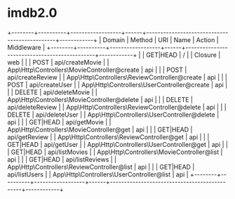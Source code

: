 # imdb2.0

+--------+----------+------------------+------+----------------------------------------------+------------+
| Domain | Method   | URI              | Name | Action                                       | Middleware |
+--------+----------+------------------+------+----------------------------------------------+------------+
|        | GET|HEAD | /                |      | Closure                                      | web        |
|        | POST     | api/createMovie  |      | App\Http\Controllers\MovieController@create  | api        |
|        | POST     | api/createReview |      | App\Http\Controllers\ReviewController@create | api        |
|        | POST     | api/createUser   |      | App\Http\Controllers\UserController@create   | api        |
|        | DELETE   | api/deleteMovie  |      | App\Http\Controllers\MovieController@delete  | api        |
|        | DELETE   | api/deleteReview |      | App\Http\Controllers\ReviewController@delete | api        |
|        | DELETE   | api/deleteUser   |      | App\Http\Controllers\UserController@delete   | api        |
|        | GET|HEAD | api/getMovie     |      | App\Http\Controllers\MovieController@get     | api        |
|        | GET|HEAD | api/getReview    |      | App\Http\Controllers\ReviewController@get    | api        |
|        | GET|HEAD | api/getUser      |      | App\Http\Controllers\UserController@get      | api        |
|        | GET|HEAD | api/listMovies   |      | App\Http\Controllers\MovieController@list    | api        |
|        | GET|HEAD | api/listReviews  |      | App\Http\Controllers\ReviewController@list   | api        |
|        | GET|HEAD | api/listUsers    |      | App\Http\Controllers\UserController@list     | api        |
+--------+----------+------------------+------+----------------------------------------------+------------+

